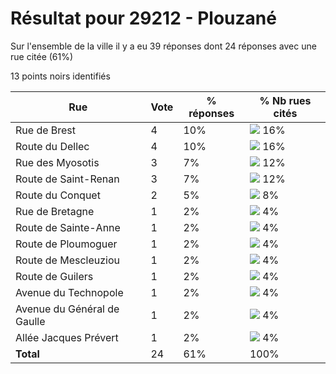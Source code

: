 # Résultat pour 29212 - Plouzané

Sur l'ensemble de la ville il y a eu 39 réponses dont 24 réponses avec une rue citée (61%)

13 points noirs identifiés

| Rue | Vote | % réponses | % Nb rues cités|
|-----|------|------------|----------------|
| Rue de Brest | 4 | 10% | <img src="../../img/bar_16.gif" />&nbsp;16%|
| Route du Dellec | 4 | 10% | <img src="../../img/bar_16.gif" />&nbsp;16%|
| Rue des Myosotis | 3 | 7% | <img src="../../img/bar_12.gif" />&nbsp;12%|
| Route de Saint-Renan | 3 | 7% | <img src="../../img/bar_12.gif" />&nbsp;12%|
| Route du Conquet | 2 | 5% | <img src="../../img/bar_8.gif" />&nbsp;8%|
| Rue de Bretagne | 1 | 2% | <img src="../../img/bar_4.gif" />&nbsp;4%|
| Route de Sainte-Anne | 1 | 2% | <img src="../../img/bar_4.gif" />&nbsp;4%|
| Route de Ploumoguer | 1 | 2% | <img src="../../img/bar_4.gif" />&nbsp;4%|
| Route de Mescleuziou | 1 | 2% | <img src="../../img/bar_4.gif" />&nbsp;4%|
| Route de Guilers | 1 | 2% | <img src="../../img/bar_4.gif" />&nbsp;4%|
| Avenue du Technopole | 1 | 2% | <img src="../../img/bar_4.gif" />&nbsp;4%|
| Avenue du Général de Gaulle | 1 | 2% | <img src="../../img/bar_4.gif" />&nbsp;4%|
| Allée Jacques Prévert | 1 | 2% | <img src="../../img/bar_4.gif" />&nbsp;4%|
| **Total** | 24 | 61% | 100%|
